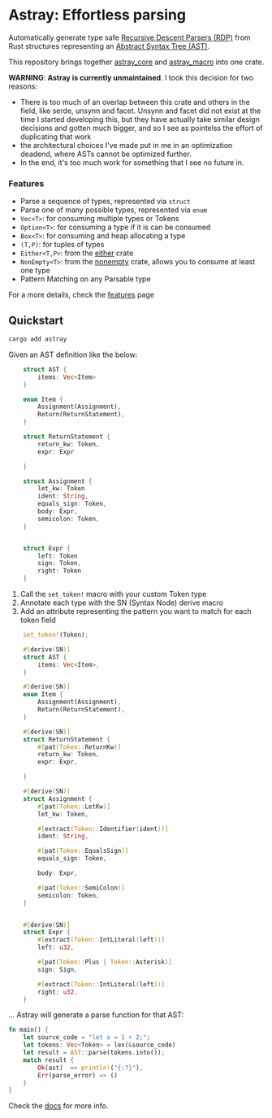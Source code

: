 # Astray: Effortless parsing

Automatically generate type safe [Recursive Descent Parsers (RDP)](https://en.wikipedia.org/wiki/Recursive_descent_parser) from Rust structures representing an [Abstract Syntax Tree (AST)](https://en.wikipedia.org/wiki/Abstract_syntax_tree).

This repository brings together [astray_core](https://github.com/giluis/astray_core) and [astray_macro](https://github.com/giluis/astray_macro) into one crate.

**WARNING**: **Astray is currently unmaintained**. I took this decision for two reasons:
- There is too much of an overlap between this crate and others in the field, like serde, unsynn and facet. Unsynn and facet did not exist at the time I started developing this, but they have actually take similar design decisions and gotten much bigger, and so I see as pointelss the effort of duplicating that work
- the architectural choices I've made put in me in an optimization deadend, where ASTs cannot be optimized further.
- In the end, it's too much work for something that I see no future in.


### Features

- Parse a sequence of types, represented via `struct`
- Parse one of many possible types, represented via `enum`
- `Vec<T>`: for consuming multiple types or Tokens
- `Option<T>`: for consuming a type if it is can be consumed
- `Box<T>`: for consuming and heap allocating a type
- `(T,P)`: for tuples of types
- `Either<T,P>`: from the [either](https://crates.io/crates/either) crate
- `NonEmpty<T>`: from the [nonempty](https://crates.io/crates/nonempty) crate, allows you to consume at least one type  
- Pattern Matching on any Parsable type

For a more details, check the [features](./features.md) page


## Quickstart

```bash
cargo add astray
```

Given an AST definition like the below:

```rust
    struct AST {
        items: Vec<Item>
    }

    enum Item {
        Assignment(Assignment),
        Return(ReturnStatement),
    }

    struct ReturnStatement {
        return_kw: Token,
        expr: Expr

    }

    struct Assignment {
        let_kw: Token
        ident: String,
        equals_sign: Token,
        body: Expr,
        semicolon: Token,
    }


    struct Expr {
        left: Token
        sign: Token,
        right: Token
    }
```

1. Call the `set_token!` macro with your custom Token type
2. Annotate each type with the SN (Syntax Node) derive macro
3. Add an attribute representing the pattern you want to match for each token field 

```rust
    set_token!(Token);

    #[derive(SN)]
    struct AST {
        items: Vec<Item>,
    }

    #[derive(SN)]
    enum Item {
        Assignment(Assignment),
        Return(ReturnStatement),
    }

    #[derive(SN)]
    struct ReturnStatement {
        #[pat(Token::ReturnKw)]
        return_kw: Token,
        expr: Expr,

    }

    #[derive(SN)]
    struct Assignment {
        #[pat(Token::LetKw)]
        let_kw: Token,

        #[extract(Token::Identifier(ident))]
        ident: String,

        #[pat(Token::EqualsSign)]
        equals_sign: Token,

        body: Expr,

        #[pat(Token::SemiColon)]
        semicolon: Token,
    }


    #[derive(SN)]
    struct Expr {
        #[extract(Token::IntLiteral(left))]
        left: u32,

        #[pat(Token::Plus | Token::Asterisk)]
        sign: Sign,

        #[extract(Token::IntLiteral(left))]
        right: u32,
    }

```

... Astray will generate a parse function for that AST:

```rust
fn main() {
    let source_code = "let a = 1 + 2;";
    let tokens: Vec<Token> = lex(&source_code)
    let result = AST::parse(tokens.into());
    match result {
        Ok(ast)  => println!("{:?}"),
        Err(parse_error) => ()
    }
}
```


Check the [docs](https://giluis.github.io/astray/) for more info.

